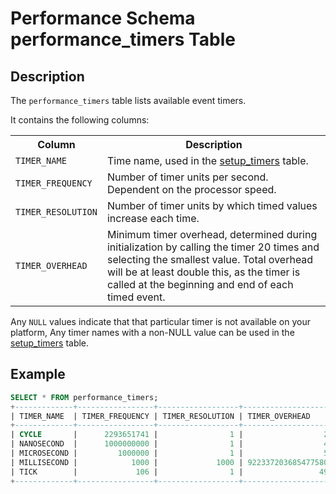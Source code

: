 # Performance Schema performance_timers Table

## Description

The `performance_timers` table lists available event timers.

It contains the following columns:

<table><tbody><tr><th>Column</th><th>Description</th></tr>
<tr><td><code>TIMER_NAME</code></td><td>Time name, used in the <a href="/kb/en/performance-schema-setup_timers-table/">setup_timers</a> table.</td></tr>
<tr><td><code>TIMER_FREQUENCY</code></td><td>Number of timer units per second. Dependent on the processor speed.</td></tr>
<tr><td><code>TIMER_RESOLUTION</code></td><td>Number of timer units by which timed values increase each time.</td></tr>
<tr><td><code>TIMER_OVERHEAD</code></td><td>Minimum timer overhead, determined during initialization by calling the timer 20 times and selecting the smallest value. Total overhead will be at least double this, as the timer is called at the beginning and end of each timed event.</td></tr>
</tbody></table>

Any `NULL` values indicate that that particular timer is not available on your platform, Any timer names with a non-NULL value can be used in the [setup_timers](/sql-statements-structure/sql-statements/administrative-sql-statements/system-tables/performance-schema/performance-schema-tables/performance-schema-setup_timers-table/) table.

## Example

```sql
SELECT * FROM performance_timers;
+-------------+-----------------+------------------+---------------------+
| TIMER_NAME  | TIMER_FREQUENCY | TIMER_RESOLUTION | TIMER_OVERHEAD      |
+-------------+-----------------+------------------+---------------------+
| CYCLE       |      2293651741 |                1 |                  28 |
| NANOSECOND  |      1000000000 |                1 |                  48 |
| MICROSECOND |         1000000 |                1 |                  52 |
| MILLISECOND |            1000 |             1000 | 9223372036854775807 |
| TICK        |             106 |                1 |                 496 |
+-------------+-----------------+------------------+---------------------+
```